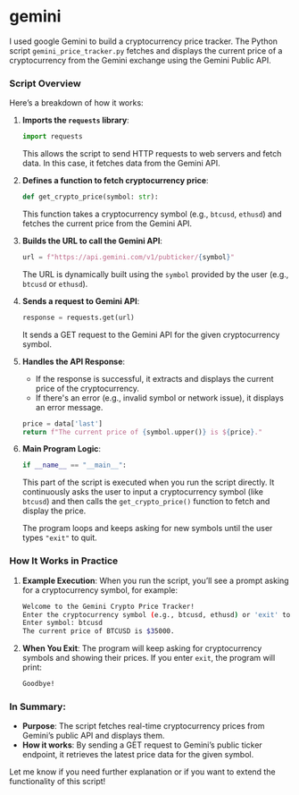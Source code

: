 # gemini
I used google Gemini to build a cryptocurrency price tracker.
The Python script `gemini_price_tracker.py` fetches and displays the current price of a cryptocurrency from the Gemini exchange using the Gemini Public API.

### **Script Overview**
Here’s a breakdown of how it works:

1. **Imports the `requests` library**:
   ```python
   import requests
   ```
   This allows the script to send HTTP requests to web servers and fetch data. In this case, it fetches data from the Gemini API.

2. **Defines a function to fetch cryptocurrency price**:
   ```python
   def get_crypto_price(symbol: str):
   ```
   This function takes a cryptocurrency symbol (e.g., `btcusd`, `ethusd`) and fetches the current price from the Gemini API.

3. **Builds the URL to call the Gemini API**:
   ```python
   url = f"https://api.gemini.com/v1/pubticker/{symbol}"
   ```
   The URL is dynamically built using the `symbol` provided by the user (e.g., `btcusd` or `ethusd`).

4. **Sends a request to Gemini API**:
   ```python
   response = requests.get(url)
   ```
   It sends a GET request to the Gemini API for the given cryptocurrency symbol.

5. **Handles the API Response**:
   - If the response is successful, it extracts and displays the current price of the cryptocurrency.
   - If there's an error (e.g., invalid symbol or network issue), it displays an error message.
   ```python
   price = data['last']
   return f"The current price of {symbol.upper()} is ${price}."
   ```

6. **Main Program Logic**:
   ```python
   if __name__ == "__main__":
   ```
   This part of the script is executed when you run the script directly. It continuously asks the user to input a cryptocurrency symbol (like `btcusd`) and then calls the `get_crypto_price()` function to fetch and display the price.

   The program loops and keeps asking for new symbols until the user types `"exit"` to quit.

### **How It Works in Practice**

1. **Example Execution**:
   When you run the script, you’ll see a prompt asking for a cryptocurrency symbol, for example:
   ```bash
   Welcome to the Gemini Crypto Price Tracker!
   Enter the cryptocurrency symbol (e.g., btcusd, ethusd) or 'exit' to quit.
   Enter symbol: btcusd
   The current price of BTCUSD is $35000.
   ```

2. **When You Exit**:
   The program will keep asking for cryptocurrency symbols and showing their prices. If you enter `exit`, the program will print:
   ```bash
   Goodbye!
   ```

### **In Summary**:
- **Purpose**: The script fetches real-time cryptocurrency prices from Gemini’s public API and displays them.
- **How it works**: By sending a GET request to Gemini’s public ticker endpoint, it retrieves the latest price data for the given symbol.

Let me know if you need further explanation or if you want to extend the functionality of this script!
